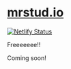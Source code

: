 # [mrstud.io](https://mrstud.io)
[![Netlify Status](https://api.netlify.com/api/v1/badges/f3cea2d7-8fed-4d69-a84b-dd13c90df6b9/deploy-status)](https://app.netlify.com/sites/mrstudio/deploys)

Freeeeeee!!

Coming soon!
